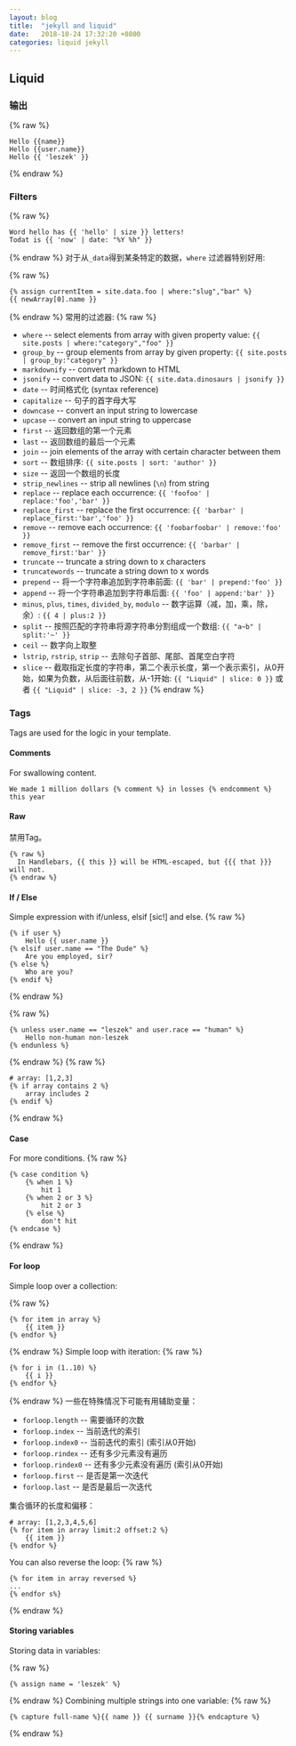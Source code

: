 ```yaml
---
layout: blog
title:  "jekyll and liquid"
date:   2018-10-24 17:32:20 +0800
categories: liquid jekyll
---
```


## Liquid

### 输出
{% raw %}
``` liquid
Hello {{name}}
Hello {{user.name}}
Hello {{ 'leszek' }}
```
{% endraw %}
### Filters

{% raw %}
``` liquid
Word hello has {{ 'hello' | size }} letters!
Todat is {{ 'now' | date: "%Y %h" }}
```
{% endraw %}
对于从`_data`得到某条特定的数据，`where` 过滤器特别好用:

{% raw %}
```liquid
{% assign currentItem = site.data.foo | where:"slug","bar" %}
{{ newArray[0].name }}
```
{% endraw %}
常用的过滤器:
{% raw %}
- `where` -- select elements from array with given property value: `{{ site.posts | where:"category","foo" }}`
- `group_by` -- group elements from array by given property: `{{ site.posts | group_by:"category" }}`
- `markdownify` -- convert markdown to HTML
- `jsonify` -- convert data to JSON: `{{ site.data.dinosaurs | jsonify }}`
- `date` -- 时间格式化 (syntax reference)
- `capitalize` -- 句子的首字母大写
- `downcase` -- convert an input string to lowercase
- `upcase` -- convert an input string to uppercase
- `first` -- 返回数组的第一个元素
- `last` -- 返回数组的最后一个元素
- `join` -- join elements of the array with certain character between them
- `sort` -- 数组排序: `{{ site.posts | sort: 'author' }}`
- `size` -- 返回一个数组的长度
- `strip_newlines` -- strip all newlines (`\n`) from string
- `replace` -- replace each occurrence: `{{ 'foofoo' | replace:'foo','bar' }}`
- `replace_first` -- replace the first occurrence: `{{ 'barbar' | replace_first:'bar','foo' }}`
- `remove` -- remove each occurrence: `{{ 'foobarfoobar' | remove:'foo' }}`
- `remove_first` -- remove the first occurrence: `{{ 'barbar' | remove_first:'bar' }}`
- `truncate` -- truncate a string down to x characters
- `truncatewords` -- truncate a string down to x words
- `prepend` -- 将一个字符串追加到字符串前面: `{{ 'bar' | prepend:'foo' }}`
- `append` -- 将一个字符串追加到字符串后面: `{{ 'foo' | append:'bar' }}`
- `minus`, `plus`, `times`, `divided_by`, `modulo` -- 数字运算（减，加，乘，除，余）: `{{ 4 | plus:2 }}`
- `split` -- 按照匹配的字符串将源字符串分割组成一个数组: `{{ "a~b" | split:'~' }}`
- `ceil` -- 数字向上取整
- `lstrip`, `rstrip`, `strip` -- 去除句子首部、尾部、首尾空白字符
- `slice` -- 截取指定长度的字符串，第二个表示长度，第一个表示索引，从0开始，如果为负数，从后面往前数，从-1开始: `{{ "Liquid" | slice: 0 }}` 或者 `{{ "Liquid" | slice: -3, 2 }}`
{% endraw %}
### Tags

Tags are used for the logic in your template.


#### Comments

For swallowing content.

```
We made 1 million dollars {% comment %} in losses {% endcomment %} this year
```


#### Raw

禁用Tag。

```
{% raw %}
  In Handlebars, {{ this }} will be HTML-escaped, but {{{ that }}} will not.
{% endraw %}
```

#### If / Else

Simple expression with if/unless, elsif [sic!] and else.
{% raw %}
```
{% if user %}
    Hello {{ user.name }}
{% elsif user.name == "The Dude" %}
    Are you employed, sir?
{% else %}
    Who are you?
{% endif %}
```
{% endraw %}

{% raw %}
```
{% unless user.name == "leszek" and user.race == "human" %}
    Hello non-human non-leszek
{% endunless %}
```
{% endraw %}
{% raw %}
```
# array: [1,2,3]
{% if array contains 2 %}
    array includes 2
{% endif %}
```
{% endraw %}

#### Case

For more conditions.
{% raw %}
```
{% case condition %}
    {% when 1 %}
        hit 1
    {% when 2 or 3 %}
        hit 2 or 3
    {% else %}
        don't hit
{% endcase %}
```
{% endraw %}

#### For loop

Simple loop over a collection:

{% raw %}
```
{% for item in array %}
    {{ item }}
{% endfor %}
```
{% endraw %}
Simple loop with iteration:
{% raw %}
```
{% for i in (1..10) %}
    {{ i }}
{% endfor %}
```
{% endraw %}
一些在特殊情况下可能有用辅助变量：

- `forloop.length` -- 需要循环的次数
- `forloop.index` -- 当前迭代的索引
- `forloop.index0` -- 当前迭代的索引 (索引从0开始)
- `forloop.rindex` -- 还有多少元素没有遍历
- `forloop.rindex0` -- 还有多少元素没有遍历 (索引从0开始)
- `forloop.first` -- 是否是第一次迭代
- `forloop.last` -- 是否是最后一次迭代

集合循环的长度和偏移：
```
# array: [1,2,3,4,5,6]
{% for item in array limit:2 offset:2 %}
    {{ item }}
{% endfor %}
```

You can also reverse the loop:
{% raw %}
```
{% for item in array reversed %}
...
{% endfor s%}
```
{% endraw %}
#### Storing variables

Storing data in variables:

{% raw %}
```
{% assign name = 'leszek' %}
```
{% endraw %}
Combining multiple strings into one variable:
{% raw %}
```
{% capture full-name %}{{ name }} {{ surname }}{% endcapture %}
```
{% endraw %}
